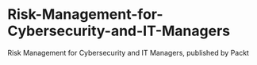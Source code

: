 # Risk-Management-for-Cybersecurity-and-IT-Managers
Risk Management for Cybersecurity and IT Managers, published by Packt
